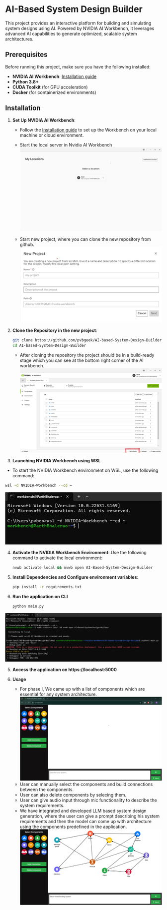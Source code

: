 # AI-Based System Design Builder

This project provides an interactive platform for building and simulating system designs using AI. Powered by NVIDIA AI Workbench, it leverages advanced AI capabilities to generate optimized, scalable system architectures. 

## Prerequisites

Before running this project, make sure you have the following installed:

- **NVIDIA AI Workbench**: [Installation guide](https://docs.nvidia.com/ai-workbench/user-guide/latest/installation/overview.html)
- **Python 3.8+**
- **CUDA Toolkit** (for GPU acceleration)
- **Docker** (for containerized environments)


## Installation 

1. **Set Up NVIDIA AI Workbench**:
    - Follow the [Installation guide](https://docs.nvidia.com/ai-workbench/user-guide/latest/installation/overview.html) to set up the Workbench on your local machine or cloud environment.
    
    - Start the local server in Nvidia AI Workbench
    ![](img/image.png)
   

    - Start new project, where you can clone the new repository from github.
    ![alt text](img/image-2.png)

2. **Clone the Repository in the new project**:
    ```bash
    git clone https://github.com/pvbgeek/AI-based-System-Design-Builder.git
    cd AI-based-System-Design-Builder 
    ```
    - After cloning the repository the project should be in a build-ready stage which you can see at the bottom right corner of the AI workbench.
    ![alt text](img/image-4.png)

3. **Launching NVIDIA Workbench using WSL**

- To start the NVIDIA Workbench environment on WSL, use the following command:

```bash
wsl -d NVIDIA-Workbench --cd ~
```
![alt text](img/image-5.png)

4. **Activate the NVIDIA Workbench Environment**:
   Use the following command to activate the local environment:
   ```bash
   nvwb activate local && nvwb open AI-Based-System-Design-Builder
   ```


3. **Install Dependencies and Configure environment variables**:
    ```bash
    pip install -r requirements.txt
    ```

4. **Run the application on CLI**
    ```bash
    python main.py
    ```
![alt text](img/image-6.png)

5. **Access the application on https://localhost:5000**

6. **Usage**
    - For phase I, We came up with a list of components which are essential for any system architecture.
    ![alt text](img/image-3.png)
    - User can manually select the components and build connections between the components.
    - User can also delete components by selecing them.
    - User can give audio input through mic functionality to describe the system requirements.
    - We have integrated and developed LLM based system design generation, where the user can give a prompt describing his system requirements and then the model can come up with architecture using the components predefined in the application. 
    ![alt text](img/image-7.png)

